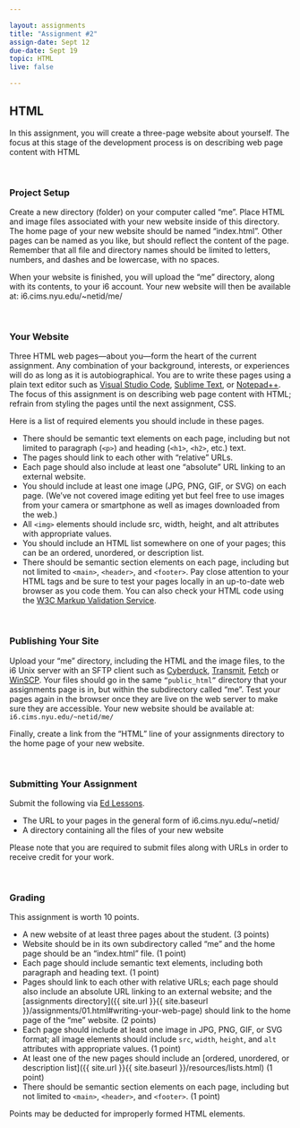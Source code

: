 ```yaml
---

layout: assignments
title: "Assignment #2"
assign-date: Sept 12
due-date: Sept 19
topic: HTML
live: false

---
```


## HTML
In this assignment, you will create a three-page website about yourself. The focus at this stage of the development process is on describing web page content with HTML

<div class="section-break"><br></div>

### Project Setup
Create a new directory (folder) on your computer called “me”. Place HTML and image files associated with your new website inside of this directory. The home page of your new website should be named “index.html”. Other pages can be named as you like, but should reflect the content of the page. Remember that all file and directory names should be limited to letters, numbers, and dashes and be lowercase, with no spaces.

When your website is finished, you will upload the “me” directory, along with its contents, to your i6 account. Your new website will then be available at: i6.cims.nyu.edu/~netid/me/

<div class="section-break"><br></div>

### Your Website
Three HTML web pages—about you—form the heart of the current assignment. Any combination of your background, interests, or experiences will do as long as it is autobiographical. You are to write these pages using a plain text editor such as [Visual Studio Code](https://code.visualstudio.com/), [Sublime Text](https://www.sublimetext.com/), or [Notepad++](https://notepad-plus-plus.org/). The focus of this assignment is on describing web page content with HTML; refrain from styling the pages until the next assignment, CSS.

Here is a list of required elements you should include in these pages.

- There should be semantic text elements on each page, including but not limited to paragraph (`<p>`) and heading (`<h1>`, `<h2>`, etc.) text.
- The pages should link to each other with “relative” URLs.
- Each page should also include at least one “absolute” URL linking to an external website.
- You should include at least one image (JPG, PNG, GIF, or SVG) on each page. (We’ve not covered image editing yet but feel free to use images from your camera or smartphone as well as images downloaded from the web.)
- All `<img>` elements should include src, width, height, and alt attributes with appropriate values.
- You should include an HTML list somewhere on one of your pages; this can be an ordered, unordered, or description list.
- There should be semantic section elements on each page, including but not limited to `<main>`, `<header>`, and `<footer>`.
Pay close attention to your HTML tags and be sure to test your pages locally in an up-to-date web browser as you code them. You can also check your HTML code using the [W3C Markup Validation Service](https://validator.w3.org/).

<div class="section-break"><br></div>

### Publishing Your Site
Upload your “me” directory, including the HTML and the image files, to the i6 Unix server with an SFTP client such as [Cyberduck](https://cyberduck.io/), [Transmit](https://panic.com/transmit/), [Fetch](https://www.nyu.edu/life/information-technology/getting-started/software.html) or [WinSCP](https://winscp.net/). Your files should go in the same `“public_html”` directory that your assignments page is in, but within the subdirectory called “me”. Test your pages again in the browser once they are live on the web server to make sure they are accessible. Your new website should be available at: `i6.cims.nyu.edu/~netid/me/`

Finally, create a link from the “HTML” line of your assignments directory to the home page of your new website.

<div class="section-break"><br></div>

### Submitting Your Assignment
Submit the following via [Ed Lessons]({{site.ed}}lessons/). 

- The URL to your pages in the general form of i6.cims.nyu.edu/~netid/
- A directory containing all the files of your new website

Please note that you are required to submit files along with URLs in order to receive credit for your work.

<div class="section-break"><br></div>

### Grading
This assignment is worth 10 points.

- A new website of at least three pages about the student. (3 points)
- Website should be in its own subdirectory called “me” and the home page should be an “index.html” file. (1 point)
- Each page should include semantic text elements, including both paragraph and heading text. (1 point)
- Pages should link to each other with relative URLs; each page should also include an absolute URL linking to an external website; and the [assignments directory]({{ site.url }}{{ site.baseurl }}/assignments/01.html#writing-your-web-page) should link to the home page of the “me” website. (2 points)
- Each page should include at least one image in JPG, PNG, GIF, or SVG format; all image elements should include `src`, `width`, `height`, and `alt` attributes with appropriate values. (1 point)
- At least one of the new pages should include an [ordered, unordered, or description list]({{ site.url }}{{ site.baseurl }}/resources/lists.html) (1 point)
- There should be semantic section elements on each page, including but not limited to `<main>`, `<header>`, and `<footer>`. (1 point)

Points may be deducted for improperly formed HTML elements.